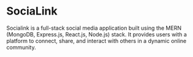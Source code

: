 # SociaLink
Socialink is a full-stack social media application built using the MERN (MongoDB, Express.js, React.js, Node.js) stack. It provides users with a platform to connect, share, and interact with others in a dynamic online community.
